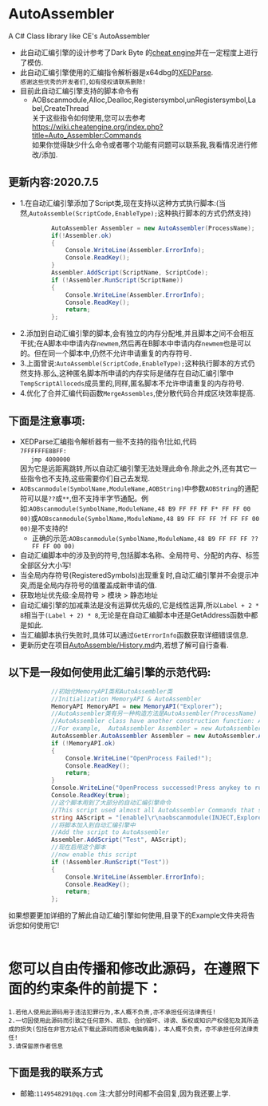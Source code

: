 # AutoAssembler
A C# Class library like CE's AutoAssembler<br>
* 此自动汇编引擎的设计参考了Dark Byte 的[cheat engine](https://github.com/cheat-engine/cheat-engine)并在一定程度上进行了模仿.<br>
* 此自动汇编引擎使用的汇编指令解析器是x64dbg的[XEDParse](https://github.com/x64dbg/XEDParse).<br>
`感谢这些优秀的开发者们,如有侵权请联系删除!`<br>
* 目前此自动汇编引擎支持的脚本命令有
  * AOBscanmodule,Alloc,Dealloc,Registersymbol,unRegistersymbol,Label,CreateThread<br>
    关于这些指令如何使用,您可以去参考 https://wiki.cheatengine.org/index.php?title=Auto_Assembler:Commands<br>
如果你觉得缺少什么命令或者哪个功能有问题可以联系我,我看情况进行修改/添加.<br>
## 更新内容:2020.7.5
* 1.在自动汇编引擎添加了Script类,现在支持以这种方式执行脚本:(当然,`AutoAssemble(ScriptCode,EnableType);`这种执行脚本的方式仍然支持)
```c#
            AutoAssembler Assembler = new AutoAssembler(ProcessName);
			if(!Assembler.ok)
			{
				Console.WriteLine(Assembler.ErrorInfo);
                Console.ReadKey();
			}
			Assembler.AddScript(ScriptName, ScriptCode);
			if (!Assembler.RunScript(ScriptName)) 
            {
                Console.WriteLine(Assembler.ErrorInfo);
                Console.ReadKey();
                return;
            };
```
* 2.添加到自动汇编引擎的脚本,会有独立的内存分配堆,并且脚本之间不会相互干扰;在A脚本中申请内存`newmem`,然后再在B脚本中申请内存`newmem`也是可以的。但在同一个脚本中,仍然不允许申请重复的内存符号.<br>
* 3.上面曾说:`AutoAssemble(ScriptCode,EnableType);`这种执行脚本的方式仍然支持.那么,这种匿名脚本所申请的内存实际是储存在自动汇编引擎中`TempScriptAlloceds`成员里的,同样,匿名脚本不允许申请重复的内存符号.<br>
* 4.优化了合并汇编代码函数`MergeAssembles`,使分散代码合并成区块效率提高.
## 下面是注意事项:
* XEDParse汇编指令解析器有一些不支持的指令!比如,代码<br>`7FFFFFFE8BFF:`<br>`   jmp 4000000`<br>因为它是远距离跳转,所以自动汇编引擎无法处理此命令.除此之外,还有其它一些指令也不支持,这些需要你们自己去发现.<br>
* `AOBscanmodule(SymbolName,ModuleName,AOBString)`中参数`AOBString`的通配符可以是`??`或`**`,但不支持半字节通配。例如:`AOBscanmodule(SymbolName,ModuleName,48 B9 FF FF FF F* FF FF 00 00)`或`AOBscanmodule(SymbolName,ModuleName,48 B9 FF FF FF ?f FF FF 00 00)`是不支持的!
	* 正确的示范:`AOBscanmodule(SymbolName,ModuleName,48 B9 FF FF FF ?? FF FF 00 00)`
* 自动汇编脚本中的涉及到的符号,包括脚本名称、全局符号、分配的内存、标签全部区分大小写!<br>
* 当全局内存符号(RegisteredSymbols)出现重复时,自动汇编引擎并不会提示冲突,而是全局内存符号的值覆盖成新申请的值.<br>
* 获取地址优先级:全局符号 > 模块 > 静态地址<br>
* 自动汇编引擎的加减乘法是没有运算优先级的,它是线性运算,所以`Label + 2 * 8`相当于`(Label + 2) * 8`,无论是在自动汇编脚本中还是GetAddress函数中都是如此.<br>
* 当汇编脚本执行失败时,具体可以通过`GetErrorInfo`函数获取详细错误信息.
* 更新历史在项目[AutoAssemble/History.md](https://github.com/S1nyer/AutoAssembler/blob/master/AutoAssembler/History.md)内,若想了解可自行查看.
## 以下是一段如何使用此汇编引擎的示范代码:<br>
```c#
            //初始化MemoryAPI类和AutoAssembler类
            //Initialization MemoryAPI & AutoAssembler
            MemoryAPI MemoryAPI = new MemoryAPI("Explorer");
            //AutoAssembler类有另一种构造方法是AutoAssembler(ProcessName)
            //AutoAssembler class have another construction function: AutoAssembler(ProcessName)
            //For example,  AutoAssembler Assembler = new AutoAssembler("Explorer");
            AutoAssembler.AutoAssembler Assembler = new AutoAssembler.AutoAssembler(MemoryAPI);
            if (!MemoryAPI.ok)
            {
                Console.WriteLine("OpenProcess Failed!");
                Console.ReadKey();
                return;
            }
            Console.WriteLine("OpenProcess successed!Press anykey to run script which below...");
            Console.ReadKey(true);
            //这个脚本用到了大部分的自动汇编引擎命令
            //This script used almost all AutoAssembler Commands that support
            string AAScript = "[enable]\r\naobscanmodule(INJECT,Explorer.EXE,48 B9 FF FF FF FF FF FF 00 00) // should be unique\r\nalloc(ThreadMemory,256)\r\nalloc(newmem,1000,Explorer.exe)\r\nlabel(code)\r\nlabel(return)\r\nnewmem:\r\ncode:\r\n  mov rcx,0000FFFFFFFFFFFF\r\n  nop 9\r\n  jmp return\r\nINJECT:\r\n  jmp newmem\r\n  nop 5\r\nreturn:\r\nThreadMemory:\r\nmov rax,12345678\r\npush rax\r\nsub rax,rax\r\npop rax\r\nret\r\nThreadMemory + 100:\r\ndb 00 00 00 80\r\nCreateThread(ThreadMemory)\r\nregistersymbol(INJECT)\r\nregistersymbol(ThreadMemory)\r\n[DISABLE]\r\nINJECT:\r\n  db 48 B9 FF FF FF FF FF FF 00 00\r\nunregistersymbol(INJECT)\r\nunregistersymbol(ThreadMemory)\r\ndealloc(newmem)\r\ndealloc(ThreadMemory)";
            //将脚本加入到自动汇编引擎中
            //Add the script to AutoAssembler
            Assembler.AddScript("Test", AAScript);
            //现在启用这个脚本
            //now enable this script
            if (!Assembler.RunScript("Test")) 
            {
                Console.WriteLine(Assembler.ErrorInfo);
                Console.ReadKey();
                return;
            };
```
如果想要更加详细的了解此自动汇编引擎如何使用,目录下的Example文件夹将告诉您如何使用它!<br>
<br>
# 您可以自由传播和修改此源码，在遵照下面的约束条件的前提下：
  ``1.若他人使用此源码用于违法犯罪行为,本人概不负责,亦不承担任何法律责任!``<br>
  ``2.一切因使用此源码而引致之任何意外、疏忽、合约毁坏、诽谤、版权或知识产权侵犯及其所造成的损失(包括在非官方站点下载此源码而感染电脑病毒)，本人概不负责，亦不承担任何法律责任!``<br>
  ``3.请保留原作者信息``<br>
## 下面是我的联系方式<br>
* 邮箱:`1149548291@qq.com`  注:大部分时间都不会回复,因为我还要上学.
